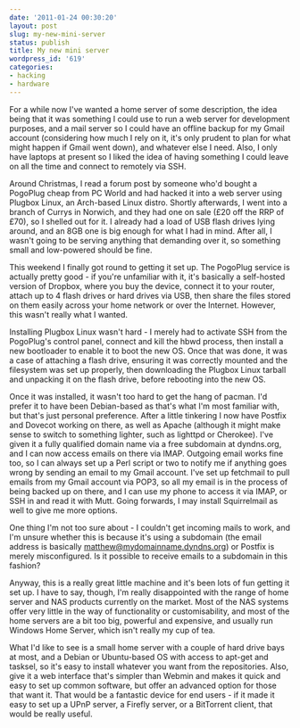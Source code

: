 ```yaml
---
date: '2011-01-24 00:30:20'
layout: post
slug: my-new-mini-server
status: publish
title: My new mini server
wordpress_id: '619'
categories:
- hacking
- hardware
---
```


For a while now I've wanted a home server of some description, the idea being that it was something I could use to run a web server for development purposes, and a mail server so I could have an offline backup for my Gmail account (considering how much I rely on it, it's only prudent to plan for what might happen if Gmail went down), and whatever else I need. Also, I only have laptops at present so I liked the idea of having something I could leave on all the time and connect to remotely via SSH.

Around Christmas, I read a forum post by someone who'd bought a PogoPlug cheap from PC World and had hacked it into a web server using Plugbox Linux, an Arch-based Linux distro. Shortly afterwards, I went into a branch of Currys in Norwich, and they had one on sale (£20 off the RRP of £70), so I shelled out for it. I already had a load of USB flash drives lying around, and an 8GB one is big enough for what I had in mind. After all, I wasn't going to be serving anything that demanding over it, so something small and low-powered should be fine.

This weekend I finally got round to getting it set up. The PogoPlug service is actually pretty good - if you're unfamiliar with it, it's basically a self-hosted version of Dropbox, where you buy the device, connect it to your router, attach up to 4 flash drives or hard drives via USB, then share the files stored on them easily across your home network or over the Internet. However, this wasn't really what I wanted.

Installing Plugbox Linux wasn't hard - I merely had to activate SSH from the PogoPlug's control panel, connect and kill the hbwd process, then install a new bootloader to enable it to boot the new OS. Once that was done, it was a case of attaching a flash drive, ensuring it was correctly mounted and the filesystem was set up properly, then downloading the Plugbox Linux tarball and unpacking it on the flash drive, before rebooting into the new OS.

Once it was installed, it wasn't too hard to get the hang of pacman. I'd prefer it to have been Debian-based as that's what I'm most familiar with, but that's just personal preference. After a little tinkering I now have Postfix and Dovecot working on there, as well as Apache (although it might make sense to switch to something lighter, such as lighttpd or Cherokee). I've given it a fully qualified domain name via a free subdomain at dyndns.org, and I can now access emails on there via IMAP. Outgoing email works fine too, so I can always set up a Perl script or two to notify me if anything goes wrong by sending an email to my Gmail account. I've set up fetchmail to pull emails from my Gmail account via POP3, so all my email is in the process of being backed up on there, and I can use my phone to access it via IMAP, or SSH in and read it with Mutt. Going forwards, I may install Squirrelmail as well to give me more options.

One thing I'm not too sure about - I couldn't get incoming mails to work, and I'm unsure whether this is because it's using a subdomain (the email address is basically matthew@mydomainname.dyndns.org) or Postfix is merely misconfigured. Is it possible to receive emails to a subdomain in this fashion?

Anyway, this is a really great little machine and it's been lots of fun getting it set up. I have to say, though, I'm really disappointed with the range of home server and NAS products currently on the market. Most of the NAS systems offer very little in the way of functionality or customisability, and most of the home servers are a bit too big, powerful and expensive, and usually run Windows Home Server, which isn't really my cup of tea.

What I'd like to see is a small home server with a couple of hard drive bays at most, and a Debian or Ubuntu-based OS with access to apt-get and tasksel, so it's easy to install whatever you want from the repositories. Also, give it a web interface that's simpler than Webmin and makes it quick and easy to set up common software, but offer an advanced option for those that want it. That would be a fantastic device for end users - if it made it easy to set up a UPnP server, a Firefly server, or a BitTorrent client, that would be really useful.
